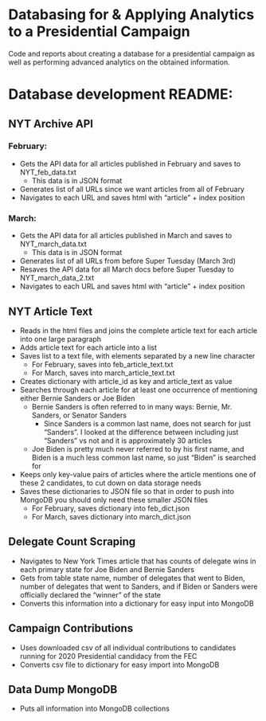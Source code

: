 # Databasing for & Applying Analytics to a Presidential Campaign
Code and reports about creating a database for a presidential campaign as well as performing advanced analytics on the obtained information.

# Database development README:
## NYT Archive API
### February:
  - Gets the API data for all articles published in February and saves to NYT_feb_data.txt
      - This data is in JSON format
  - Generates list of all URLs since we want articles from all of February
  - Navigates to each URL and saves html with “article” + index position

### March:
  - Gets the API data for all articles published in March and saves to NYT_march_data.txt
      - This data is in JSON format
  - Generates list of all URLs from before Super Tuesday (March 3rd)
  - Resaves the API data for all March docs before Super Tuesday to NYT_march_data_2.txt
  - Navigates to each URL and saves html with “article” + index position

## NYT Article Text
  - Reads in the html files and joins the complete article text for each article into one large paragraph
  - Adds article text for each article into a list
  - Saves list to a text file, with elements separated by a new line character
      - For February, saves into feb_article_text.txt
      - For March, saves into march_article_text.txt
  - Creates dictionary with article_id as key and article_text as value
  - Searches through each article for at least one occurrence of mentioning either Bernie Sanders or Joe Biden
      - Bernie Sanders is often referred to in many ways: Bernie, Mr. Sanders, or Senator Sanders
          - Since Sanders is a common last name, does not search for just “Sanders”. I looked at the difference between including just “Sanders” vs not and it is approximately 30 articles
      - Joe Biden is pretty much never referred to by his first name, and Biden is a much less common last name, so just “Biden” is searched for
  - Keeps only key-value pairs of articles where the article mentions one of these 2 candidates, to cut down on data storage needs
  - Saves these dictionaries to JSON file so that in order to push into MongoDB you should only need these smaller JSON files
      - For February, saves dictionary into feb_dict.json
      - For March, saves dictionary into march_dict.json

## Delegate Count Scraping
  - Navigates to New York Times article that has counts of delegate wins in each primary state for Joe Biden and Bernie Sanders
  - Gets from table state name, number of delegates that went to Biden, number of delegates that went to Sanders, and if Biden or Sanders were officially declared the “winner” of the state
  - Converts this information into a dictionary for easy input into MongoDB
  
## Campaign Contributions
  - Uses downloaded csv of all individual contributions to candidates running for 2020 Presidential candidacy from the FEC
  - Converts csv file to dictionary for easy import into MongoDB

## Data Dump MongoDB
  - Puts all information into MongoDB collections
